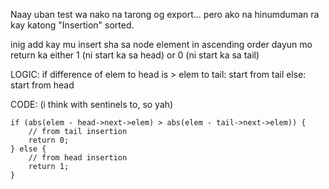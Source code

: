 Naay uban test wa nako na tarong og export... pero ako na hinumduman ra kay katong "Insertion" sorted.

inig add kay mu insert sha sa node element in ascending order dayun mo return ka either 1 (ni start ka sa head) or 0 (ni start ka sa tail)


LOGIC:
    if difference of elem to head is > elem to tail:
        start from tail
    else:
        start from head



CODE:
    (i think with sentinels to, so yah)

    if (abs(elem - head->next->elem) > abs(elem - tail->next->elem)) {
        // from tail insertion
        return 0;
    } else {
        // from head insertion
        return 1;
    }